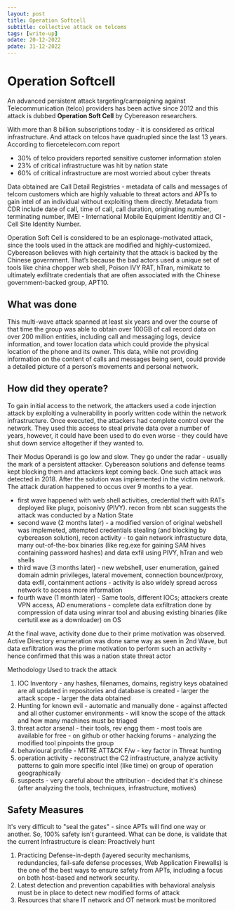 ```yaml
---
layout: post
title: Operation Softcell
subtitle: collective attack on telcoms
tags: [write-up]
odate: 20-12-2022
pdate: 31-12-2022
---
```

# Operation Softcell

An advanced persistent attack targeting/campaigning against Telecommunication (telco) providers has been active since 2012 and this attack is dubbed **Operation Soft Cell** by Cybereason researchers.

With more than 8 billion subscriptions today - it is considered as critical infrastructure. And attack on telcos have quadrupled since the last 13 years. According to fiercetelecom.com report
- 30% of telco providers reported sensitive customer information stolen
- 23% of critical infrastructure was hit by nation state
- 60% of critical infrastructure are most worried about cyber threats

Data obtained are Call Detail Registries - metadata of calls and messages of telcom customers which are highly valuable to threat actors and APTs to gain intel of an individual without exploiting them directly. Metadata from CDR include date of call, time of call, call duration, originating number, terminating number, IMEI - International Mobile Equipment Identitiy and CI - Cell Site Identity Number.

Operation Soft Cell is considered to be an espionage-motivated attack, since the tools used in the attack are modified and highly-customized. Cybereason believes with high certainity that the attack is backed by the Chinese government. That’s because the bad actors used a unique set of tools like china chopper web shell, Poison IVY RAT, hTran, mimikatz to ultimately exfiltrate credentials that are often associated with the Chinese government-backed group, APT10.

## What was done
This multi-wave attack spanned at least six years and over the course of that time the group was able to obtain over 100GB of call record data on over 200 million entities, including call and messaging logs, device information, and tower location data which could provide the physical location of the phone and its owner. This data, while not providing information on the content of calls and messages being sent, could provide a detailed picture of a person’s movements and personal network.

## How did they operate?
To gain initial access to the network, the attackers used a code injection attack by exploiting a vulnerability in poorly written code within the network infrastructure. Once executed, the attackers had complete control over the network. They used this access to steal private data over a number of years, however, it could have been used to do even worse - they could have shut down service altogether if they wanted to.

Their Modus Operandi is go low and slow. They go under the radar - usually the mark of a persistent attacker. Cybereason solutions and defense teams kept blocking them and attackers kept coming back.
One such attack was detected in 2018. After the solution was implemented in the victim network. The attack duration happened to occus over 9 months to a year.

- first wave happened with web shell activities, credential theft with RATs deployed like plugx, poisonivy (PIVY). recon from nbt scan suggests the attack was conducted by a Nation State 
- second wave (2 months later) - a modified version of original webshell was implemeted, attempted credentials stealing (and blocking by cybereason solution), recon activity - to gain network infrastucture data, many out-of-the-box binaries (like reg.exe for gaining SAM hives containing password hashes) and data exfil using PIVY, hTran and web shells 
- third wave (3 months later) - new webshell, user enumeration, gained domain admin privileges, lateral movement, connection bouncer/proxy, data exfil, containment actions - activity is also widely spread across network to access more information
- fourth wave (1 month later) - Same tools, different IOCs; attackers create VPN access, AD enumerations - complete data exfiltration done by compression of data using winrar tool and abusing existing binaries (like certutil.exe as a downloader) on OS

At the final wave, activity done due to their prime motivation was observed. Active Directory enumeration was done same way as seen in 2nd Wave, but data exfiltration was the prime motivation to perform such an activity - hence confirmed that this was a nation state threat actor 

Methodology Used to track the attack
1. IOC Inventory - any hashes, filenames, domains, registry keys obatained are all updated in repositories and database is created - larger the attack scope - larger the data obtained
2. Hunting for known evil - automatic and manually done - against affected and all other customer environments - will know the scope of the attack and how many machines must be triaged
3. threat actor arsenal - their tools, rev engg them - most tools are available for free - on github or other hacking forums - analyzing the modified tool pinpoints the group
4. behavioural profile - MITRE ATT&CK F/w - key factor in Threat hunting 
5. operation activity - reconstruct the C2 infrastructure, analyze activity patterns to gain more specific intel (like time) on group of operation geographically
6. suspects - very careful about the attribution - decided that it's chinese (after analyzing the tools, techniques, infrastructure, motives)

## Safety Measures
It's very difficult to "seal the gates" - since APTs will find one way or another. So, 100% safety isn't guranteed. What can be done, is validate that the current Infrastructure is clean: Proactively hunt

1. Practicing Defense-in-depth (layered security mechanisms, redundancies, fail-safe defense processes, Web Application Firewalls) is the one of the best ways to ensure safety from APTs, including a focus on both host-based and network security.
2. Latest detection and prevention capabilities with behavioral analysis must be in place to detect new modified forms of attack
3. Resources that share IT network and OT network must be monitored
